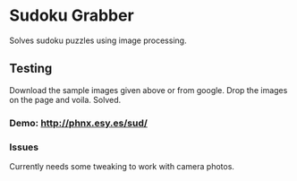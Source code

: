 # Sudoku Grabber
  Solves sudoku puzzles using image processing.
 
## Testing
  Download the sample images given above or from google.
  Drop the images on the page and voila. Solved.
  
### Demo: http://phnx.esy.es/sud/

### Issues
  Currently needs some tweaking to work with camera photos.

